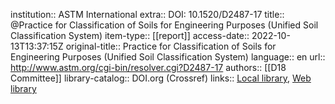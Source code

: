 institution:: ASTM International
extra:: DOI: 10.1520/D2487-17
title:: @Practice for Classification of Soils for Engineering Purposes (Unified Soil Classification System)
item-type:: [[report]]
access-date:: 2022-10-13T13:37:15Z
original-title:: Practice for Classification of Soils for Engineering Purposes (Unified Soil Classification System)
language:: en
url:: http://www.astm.org/cgi-bin/resolver.cgi?D2487-17
authors:: [[D18 Committee]]
library-catalog:: DOI.org (Crossref)
links:: [Local library](zotero://select/library/items/2E3QHQXR), [Web library](https://www.zotero.org/users/9756735/items/2E3QHQXR)
